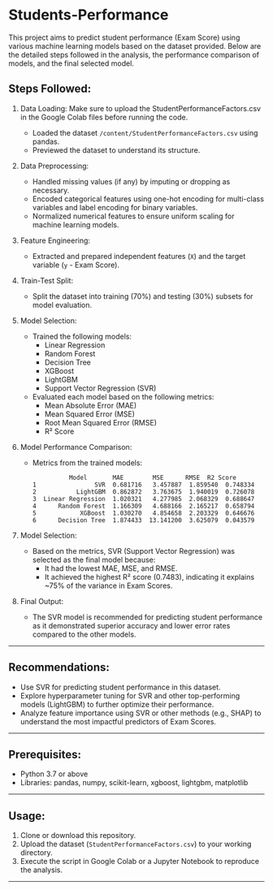 # Students-Performance


This project aims to predict student performance (Exam Score) using various machine learning models based on the dataset provided. Below are the detailed steps followed in the analysis, the performance comparison of models, and the final selected model.



## Steps Followed:

1. Data Loading:
Make sure to upload the StudentPerformanceFactors.csv in the Google Colab files before running the code.
   - Loaded the dataset `/content/StudentPerformanceFactors.csv` using pandas.
   - Previewed the dataset to understand its structure.

2. Data Preprocessing:
   - Handled missing values (if any) by imputing or dropping as necessary.
   - Encoded categorical features using one-hot encoding for multi-class variables and label encoding for binary variables.
   - Normalized numerical features to ensure uniform scaling for machine learning models.

3. Feature Engineering:
   - Extracted and prepared independent features (`X`) and the target variable (`y` - Exam Score).

4. Train-Test Split:
   - Split the dataset into training (70%) and testing (30%) subsets for model evaluation.

5. Model Selection:
   - Trained the following models:
     - Linear Regression
     - Random Forest
     - Decision Tree
     - XGBoost
     - LightGBM
     - Support Vector Regression (SVR)
   - Evaluated each model based on the following metrics:
     - Mean Absolute Error (MAE)
     - Mean Squared Error (MSE)
     - Root Mean Squared Error (RMSE)
     - R² Score

6. Model Performance Comparison:
   - Metrics from the trained models:
     ```
               Model       MAE        MSE      RMSE  R2 Score
     1                SVR  0.681716   3.457887  1.859540  0.748334
     2           LightGBM  0.862872   3.763675  1.940019  0.726078
     3  Linear Regression  1.020321   4.277985  2.068329  0.688647
     4      Random Forest  1.166309   4.688166  2.165217  0.658794
     5            XGBoost  1.030270   4.854658  2.203329  0.646676
     6      Decision Tree  1.874433  13.141200  3.625079  0.043579
     ```

7. Model Selection:
   - Based on the metrics, SVR (Support Vector Regression) was selected as the final model because:
     - It had the lowest MAE, MSE, and RMSE.
     - It achieved the highest R² score (0.7483), indicating it explains ~75% of the variance in Exam Scores.

8. Final Output:
   - The SVR model is recommended for predicting student performance as it demonstrated superior accuracy and lower error rates compared to the other models.

---

## Recommendations:
- Use SVR for predicting student performance in this dataset.
- Explore hyperparameter tuning for SVR and other top-performing models (LightGBM) to further optimize their performance.
- Analyze feature importance using SVR or other methods (e.g., SHAP) to understand the most impactful predictors of Exam Scores.

---

## Prerequisites:
- Python 3.7 or above
- Libraries: pandas, numpy, scikit-learn, xgboost, lightgbm, matplotlib

---

## Usage:
1. Clone or download this repository.
2. Upload the dataset (`StudentPerformanceFactors.csv`) to your working directory.
3. Execute the script in Google Colab or a Jupyter Notebook to reproduce the analysis.

---
